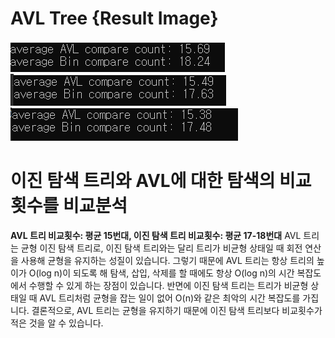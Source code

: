 # AVL Tree {Result Image}
![](./17-compareAVL1.PNG)
![](./17-compareAVL2.PNG)
![](./17-compareAVL3.PNG)

# 이진 탐색 트리와 AVL에 대한 탐색의 비교횟수를 비교분석
**AVL 트리 비교횟수: 평균 15번대, 이진 탐색 트리 비교횟수: 평균 17-18번대**
AVL 트리는 균형 이진 탐색 트리로, 이진 탐색 트리와는 달리 트리가 비균형 상태일 때 회전 연산을 사용해 균형을 유지하는 성질이 있습니다. 그렇기 때문에 AVL 트리는 항상 트리의 높이가 O(log n)이 되도록 해 탐색, 삽입, 삭제를 할 때에도 항상 O(log n)의 시간 복잡도에서 수행할 수 있게 하는 장점이 있습니다.
반면에 이진 탐색 트리는 트리가 비균형 상태일 때 AVL 트리처럼 균형을 잡는 일이 없어 O(n)와 같은 최악의 시간 복잡도를 가집니다. 
결론적으로, AVL 트리는 균형을 유지하기 때문에 이진 탐색 트리보다 비교횟수가 적은 것을 알 수 있습니다.
